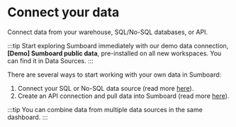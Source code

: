 # Connect your data
Connect data from your warehouse, SQL/No-SQL databases, or API.

:::tip
Start exploring Sumboard immediately with our demo data connection, **[Demo] Sumboard public data**, pre-installed on all new workspaces. You can find it in Data Sources.
:::

There are several ways to start working with your own data in Sumboard:
1. Connect your SQL or No-SQL data source (read more [here](*)).
2. Create an API connection and pull data into Sumboard (read more [here](*)).

:::tip
You can combine data from multiple data sources in the same dashboard.
:::